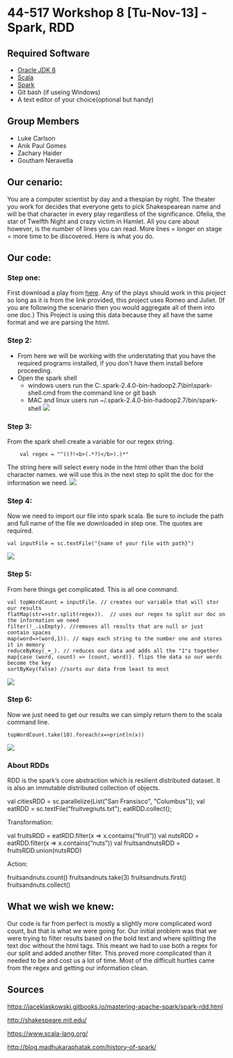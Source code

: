 # 44-517 Workshop 8 [Tu-Nov-13] - Spark, RDD
## Required Software
* [Oracle JDK 8](https://www.oracle.com/technetwork/java/javase/downloads/jdk8-downloads-2133151.html)
* [Scala](https://www.scala-lang.org/download/)
* [Spark](https://spark.apache.org/downloads.html)
* Git bash (if useing Windows)
* A text editor of your choice(optional but handy)

## Group Members
* Luke Carlson
* Anik Paul Gomes
* Zachary Haider
* Goutham Neravetla

## Our cenario: 
You are a computer scientist by day and a thespian by night. The theater you work for decides that everyone gets to pick Shakespearean name and will be that character in every play regardless of the significance. Ofelia, the star of Twelfth Night and crazy victim in Hamlet. All you care about however, is the number of lines you can read. More lines = longer on stage =  more time to be discovered. Here is what you do.




## Our code:

### Step one:
First download a play from [here](http://shakespeare.mit.edu/). Any of the plays should work in this project so long as it is from the link provided, this project uses Romeo and Juliet. (If you are following the scenario then you would aggregate all of them into one doc.) This Project is using this data because they all have the same format and we are parsing the html. 


### Step 2:

- From here we will be working with the understating that you have the required programs installed, if you don't have them install before proceeding.
- Open the spark shell 
  - windows users run the C:\.spark-2.4.0-bin-hadoop2.7\bin\spark-shell.cmd from the command line or git bash 
  - MAC and linux users run ~/.spark-2.4.0-bin-hadoop2.7/bin/spark-shell
  ![](https://github.com/zacharyhaider/Modual6WS/blob/master/spark.png)
  
### Step 3:

From the spark shell create a variable for our regex string.

		val regex = "^((?!<b>(.*?)</b>).)*"  

The string here will select every node in the html other than the bold character names. we will use this in the next step to split the doc for the information we need. 
![](https://github.com/zacharyhaider/Modual6WS/blob/master/regex.png)

### Step 4:
Now we need to import our file into spark scala. Be sure to include the path and full name of the file we downloaded in step one. The quotes are required.

	val inputFile = sc.textFile("{name of your file with path}")

![](https://github.com/zacharyhaider/Modual6WS/blob/master/inputfile.png)

### Step 5:
From here things get complicated. This is all one command.

	val topWordCount = inputFile. // creates our variable that will stor our results  
	flatMap(str=>str.split(regex)).  // uses our regex to split our doc on the information we need  
	filter(!_.isEmpty). //removes all results that are null or just contain spaces 
 	map(word=>(word,1)). // maps each string to the number one and stores it in memory 
	reduceByKey(_+_). // reduces our data and adds all the "1"s together 
	map{case (word, count) => (count, word)}. flips the data so our words become the key 
	sortByKey(false) //sorts our data from least to most

![](https://github.com/zacharyhaider/Modual6WS/blob/master/reduce%20pre.png)

### Step 6:
Now we just need to get our results we can simply return them to the scala command line. 
	
	topWordCount.take(10).foreach(x=>println(x))
![](https://github.com/zacharyhaider/Modual6WS/blob/master/results.png)

### About RDDs
RDD is the spark’s core abstraction which is resilient distributed dataset.
It is also an immutable distributed collection of objects.

val citiesRDD = sc.parallelize(List("San Fransisco", "Columbus"));
val eatRDD = sc.textFile(“fruitvegnuts.txt");
eatRDD.collect();

Transformation:

val fruitsRDD = eatRDD.filter(x => x.contains(“fruit”))
val nutsRDD = eatRDD.filter(x => x.contains(“nuts”))
val fruitsandnutsRDD = fruitsRDD.union(nutsRDD)

Action:

fruitsandnuts.count()
fruitsandnuts.take(3)
fruitsandnuts.first()
fruitsandnuts.collect()


## What we wish we knew:
Our code is far from perfect is mostly a slightly more complicated word count, but that is what we were going for. Our initial problem was that we were trying to filter results based on the bold text and where splitting the text doc without the html tags. This meant we had to use both a regex for our split and added another filter. This proved more complicated than it needed to be and cost us a lot of time. Most of the difficult hurtles came from the regex and getting our information clean.
## Sources 
https://jaceklaskowski.gitbooks.io/mastering-apache-spark/spark-rdd.html

http://shakespeare.mit.edu/

https://www.scala-lang.org/

http://blog.madhukaraphatak.com/history-of-spark/

